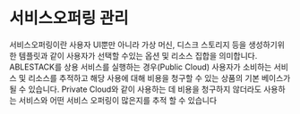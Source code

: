 # 서비스오퍼링 관리
서비스오퍼링이란 사용자 UI뿐만 아니라 가상 머신, 디스크 스토리지 등을 생성하기위한 템플릿과 같이 사용자가 선택할 수있는 옵션 및 리소스 집합을 의미합니다. 
ABLESTACK를 상용 서비스를 실행하는 경우(Public Cloud) 사용자가 소비하는 서비스 및 리소스를 추적하고 해당 사용에 대해 비용을 청구할 수 있는 상품의 기본 베이스가 될 수 있습니다. 
Private Cloud와 같이 사용하는 데 비용을 청구하지 않더라도 사용하는 서비스와 어떤 서비스 오퍼링이 많은지를 추적 할 수 있습니다










